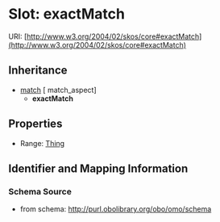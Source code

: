 # Slot: exactMatch

URI: [http://www.w3.org/2004/02/skos/core#exactMatch](http://www.w3.org/2004/02/skos/core#exactMatch)




## Inheritance

* [match](match.md) [ match_aspect]
    * **exactMatch**



## Properties

 * Range: [Thing](Thing.md)



## Identifier and Mapping Information







### Schema Source


* from schema: http://purl.obolibrary.org/obo/omo/schema



